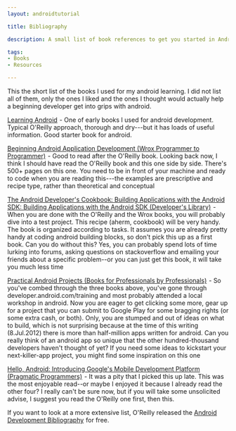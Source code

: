 ```yaml
---
layout: androidtutorial

title: Bibliography

description: A small list of book references to get you started in Android programming

tags:
- Books
- Resources

---
```



This the short list of the books I used for my android learning. I did not list all of them, only the ones I liked and the ones I thought would actually help a beginning developer get into grips with android. 

<a href="http://www.amazon.com/gp/product/1449390501/ref=as_li_tf_tl?ie=UTF8&camp=1789&creative=9325&creativeASIN=1449390501&linkCode=as2&tag=thelogboxcom-20">Learning Android</a><img src="http://www.assoc-amazon.com/e/ir?t=thelogboxcom-20&l=as2&o=1&a=1449390501" width="1" height="1" border="0" alt="" style="border:none !important; margin:0px !important;" /> - One of early books I used for android development. Typical O'Reilly approach, thorough and dry---but it has loads of useful information. Good starter book for android. 

<a href="http://www.amazon.com/gp/product/1118017110/ref=as_li_tf_tl?ie=UTF8&camp=1789&creative=9325&creativeASIN=1118017110&linkCode=as2&tag=thelogboxcom-20">Beginning Android Application Development (Wrox Programmer to Programmer)</a><img src="http://www.assoc-amazon.com/e/ir?t=thelogboxcom-20&l=as2&o=1&a=1118017110" width="1" height="1" border="0" alt="" style="border:none !important; margin:0px !important;" /> - Good to read after the O'Reilly book. Looking back now, I think I should have read the O'Reilly book and this one side by side. There's 500+ pages on this one. You need to be in front of your machine and ready to code when you are reading this---the examples are prescriptive and recipe type, rather than theoretical and conceptual

<a href="http://www.amazon.com/gp/product/0321741234/ref=as_li_tf_tl?ie=UTF8&camp=1789&creative=9325&creativeASIN=0321741234&linkCode=as2&tag=thelogboxcom-20">The Android Developer's Cookbook: Building Applications with the Android SDK: Building Applications with the Android SDK (Developer's Library)</a><img src="http://www.assoc-amazon.com/e/ir?t=thelogboxcom-20&l=as2&o=1&a=0321741234" width="1" height="1" border="0" alt="" style="border:none !important; margin:0px !important;" /> - When you are done with the O'Reilly and the Wrox books, you will probably dive into a test project. This recipe (aherm, cookbook) will be very handy. The book is organized according to tasks. It assumes you are already pretty handy at coding android building blocks, so don't pick this up as a first book. Can you do without this? Yes, you can probably spend lots of time lurking into forums, asking questions on stackoverflow and emailing your friends about a specific problem--or you can just get this book, it will take you much less time

<a href="http://www.amazon.com/gp/product/1430232439/ref=as_li_tf_tl?ie=UTF8&camp=1789&creative=9325&creativeASIN=1430232439&linkCode=as2&tag=thelogboxcom-20">Practical Android Projects (Books for Professionals by Professionals)</a><img src="http://www.assoc-amazon.com/e/ir?t=thelogboxcom-20&l=as2&o=1&a=1430232439" width="1" height="1" border="0" alt="" style="border:none !important; margin:0px !important;" /> - So you've combed through the three books above, you've gone through developer.android.com/training and most probably attended a local workshop in android. Now you are eager to get clicking some more, gear up for a project that you can submit to Google Play for some bragging rights (or some extra cash, or both). Only, you are stumped and out of ideas on what to build, which is not surprising because at the time of this writing (8.Jul.2012) there is more than half-million apps written for android. Can you really think of an android app so unique that the other hundred-thousand developers haven't thought of yet? If you need some ideas to kickstart your next-killer-app project, you might find some inspiration on this one

<a href="http://www.amazon.com/gp/product/1934356565/ref=as_li_tf_tl?ie=UTF8&camp=1789&creative=9325&creativeASIN=1934356565&linkCode=as2&tag=thelogboxcom-20">Hello, Android: Introducing Google's Mobile Development Platform (Pragmatic Programmers)</a><img src="http://www.assoc-amazon.com/e/ir?t=thelogboxcom-20&l=as2&o=1&a=1934356565" width="1" height="1" border="0" alt="" style="border:none !important; margin:0px !important;" /> - It was a pity that I picked this up late. This was the most enjoyable read--or maybe I enjoyed it because I already read the other four? I really can't be sure now, but if you will take some unsolicited advise, I suggest you read the O'Reilly one first, then this. 

If you want to look at a more extensive list, O'Reilly released the <a href="http://www.amazon.com/gp/product/B005GMR9S8/ref=as_li_tf_tl?ie=UTF8&camp=1789&creative=9325&creativeASIN=B005GMR9S8&linkCode=as2&tag=thelogboxcom-20">Android Development Bibliography</a><img src="http://www.assoc-amazon.com/e/ir?t=thelogboxcom-20&l=as2&o=1&a=B005GMR9S8" width="1" height="1" border="0" alt="" style="border:none !important; margin:0px !important;" /> for free. 





